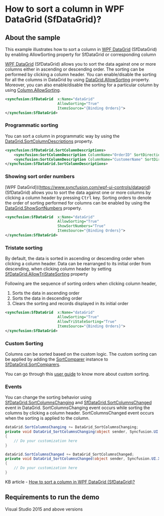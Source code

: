 # How to sort a column in WPF DataGrid (SfDataGrid)?
## About the sample

This example illustrates how to sort a column in [WPF DataGrid](https://www.syncfusion.com/wpf-ui-controls/datagrid) (SfDataGrid) by enabling AllowSorting property for SfDataGrid or corresponding column

[WPF DataGrid](https://www.syncfusion.com/wpf-ui-controls/datagrid) (SfDataGrid) allows you to sort the data against one or more columns either in ascending or descending order. The sorting can be performed by clicking a column header. You can enable/disable the sorting for all the columns in DataGrid by using [DataGrid.AllowSorting](https://help.syncfusion.com/cr/cref_files/wpf/Syncfusion.SfGrid.WPF~Syncfusion.UI.Xaml.Grid.SfGridBase~AllowSorting.html) property. Moreover, you can also enable/disable the sorting for a particular column by using [Column.AllowSorting](https://help.syncfusion.com/cr/cref_files/wpf/Syncfusion.SfGrid.WPF~Syncfusion.UI.Xaml.Grid.GridColumnBase~AllowSorting.html).

```xml
<syncfusion:SfDataGrid  x:Name="dataGrid" 
                        AllowSorting="True"
                        ItemsSource="{Binding Orders}">
</syncfusion:SfDataGrid>
```
### Programmatic sorting
You can sort a column in programmatic way by using the [DataGrid.SortColumnDescriptions](https://help.syncfusion.com/cr/cref_files/wpf/Syncfusion.SfGrid.WPF~Syncfusion.UI.Xaml.Grid.SfGridBase~SortColumnDescriptions.html) property.

```xml
<syncfusion:SfDataGrid.SortColumnDescriptions>
    <syncfusion:SortColumnDescription ColumnName="OrderID" SortDirection="Ascending" />
    <syncfusion:SortColumnDescription ColumnName="CustomerName" SortDirection="Descending" />
</syncfusion:SfDataGrid.SortColumnDescriptions>
```

### Showing sort order numbers
[WPF DataGrid]((https://www.syncfusion.com/wpf-ui-controls/datagrid) (SfDataGrid) allows you to sort the data against one or more columns by clicking a column header by pressing <kbd>Ctrl</kbd> key. Sorting orders to denote the order of sorting performed for columns can be enabled by using the [DataGrid.ShowSortNumbers](https://help.syncfusion.com/cr/cref_files/wpf/Syncfusion.SfGrid.WPF~Syncfusion.UI.Xaml.Grid.SfGridBase~ShowSortNumbers.html) property.

```xml
<syncfusion:SfDataGrid  x:Name="dataGrid" 
                        AllowSorting="True"
                        ShowSortNumbers="True"
                        ItemsSource="{Binding Orders}">
</syncfusion:SfDataGrid>
```

### Tristate sorting

By default, the data is sorted in ascending or descending order when clicking a column header. Data can be rearranged to its initial order from descending, when clicking column header by setting [SfDataGrid.AllowTriStateSorting](http://help.syncfusion.com/cr/cref_files/wpf/Syncfusion.SfGrid.WPF~Syncfusion.UI.Xaml.Grid.SfGridBase~AllowTriStateSorting.html?_ga=2.197145967.1354036390.1571571849-1942950702.1567054426) property

Following are the sequence of sorting orders when clicking column header,

1. Sorts the data in ascending order
2. Sorts the data in descending order
3. Clears the sorting and records displayed in its initial order
                
```xml
<syncfusion:SfDataGrid  x:Name="dataGrid" 
                        AllowSorting="True"
                        AllowTriStateSorting="True"
                        ItemsSource="{Binding Orders}">
</syncfusion:SfDataGrid>
```

### Custom Sorting
Columns can be sorted based on the custom logic. The custom sorting can be applied by adding the [SortComparer](https://help.syncfusion.com/cr/cref_files/wpf/Syncfusion.Data.WPF~Syncfusion.Data.SortComparer.html?_ga=2.223646427.1354036390.1571571849-1942950702.1567054426) instance to [SfDataGrid.SortComparers](https://help.syncfusion.com/cr/cref_files/wpf/Syncfusion.SfGrid.WPF~Syncfusion.UI.Xaml.Grid.SfDataGrid~SortComparers.html?_ga=2.226483546.1354036390.1571571849-1942950702.1567054426).

You can go through this [user guide](https://help.syncfusion.com/wpf/datagrid/sorting?_ga=2.226483546.1354036390.1571571849-1942950702.1567054426#custom-sorting) to know more about custom sorting.

### Events
You can change the sorting behavior using [SfDataGrid.SortColumnsChanging](https://help.syncfusion.com/cr/cref_files/wpf/Syncfusion.SfGrid.WPF~Syncfusion.UI.Xaml.Grid.SfDataGrid~SortColumnsChanging_EV.html?_ga=2.255784392.1354036390.1571571849-1942950702.1567054426) and [SfDataGrid.SortColumnsChanged](https://help.syncfusion.com/cr/cref_files/wpf/Syncfusion.SfGrid.WPF~Syncfusion.UI.Xaml.Grid.SfDataGrid~SortColumnsChanged_EV.html?_ga=2.255784392.1354036390.1571571849-1942950702.1567054426) event in DataGrid. SortColumnsChanging event occurs while sorting the columns by clicking a column header. SortColumnsChanged event occurs when the sorting is applied to the column.

```c#
dataGrid.SortColumnsChanging += DataGrid_SortColumnsChanging;
private void DataGrid_SortColumnsChanging(object sender, Syncfusion.UI.Xaml.Grid.GridSortColumnsChangingEventArgs e)
{
    // Do your customization here
}

dataGrid.SortColumnsChanged += DataGrid_SortColumnsChanged;
private void DataGrid_SortColumnsChanged(object sender, Syncfusion.UI.Xaml.Grid.GridSortColumnsChangedEventArgs e)
{
    // Do your customization here
}
```

KB article - [How to sort a column in WPF DataGrid (SfDataGrid)?](https://www.syncfusion.com/kb/10797/how-to-sort-a-column-in-wpf-datagrid-sfdatagrid)

## Requirements to run the demo
Visual Studio 2015 and above versions
